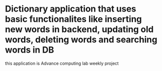 # Dictionary application that uses basic functionalites like inserting new words in backend, updating old words, deleting words and searching words in DB
this application is Advance computing lab weekly project
